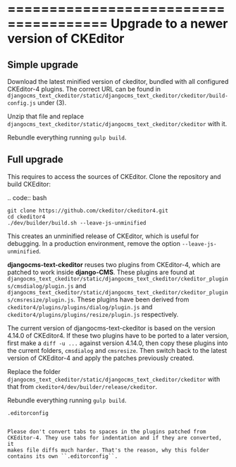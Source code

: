======================================
Upgrade to a newer version of CKEditor
======================================

Simple upgrade
--------------

Download the latest minified version of ckeditor, bundled with all
configured CKEditor-4 plugins. The correct URL can be found in
``djangocms_text_ckeditor/static/djangocms_text_ckeditor/ckeditor/build-config.js``
under (3).

Unzip that file and replace
``djangocms_text_ckeditor/static/djangocms_text_ckeditor/ckeditor`` with
it.

Rebundle everything running ``gulp build``.

Full upgrade
------------

This requires to access the sources of CKEditor. Clone the repository
and build CKEditor:

.. code:: bash

    git clone https://github.com/ckeditor/ckeditor4.git
    cd ckeditor4
    ./dev/builder/build.sh --leave-js-unminified

This creates an unminified release of CKEditor, which is useful for
debugging. In a production environment, remove the option
``--leave-js-unminified``.

**djangocms-text-ckeditor** reuses two plugins from CKEditor-4, which
are patched to work inside **django-CMS**. These plugins are found at
``djangocms_text_ckeditor/static/djangocms_text_ckeditor/ckeditor_plugins/cmsdialog/plugin.js``
and
``djangocms_text_ckeditor/static/djangocms_text_ckeditor/ckeditor_plugins/cmsresize/plugin.js``.
These plugins have been derived from
``ckeditor4/plugins/plugins/dialog/plugin.js`` and
``ckeditor4/plugins/plugins/resize/plugin.js`` respectively.

The current version of djangocms-text-ckeditor is based on the version
4.14.0 of CKEditor4. If these two plugins have to be ported to a later
version, first make a ``diff -u ...`` against version 4.14.0, then copy
these plugins into the current folders, ``cmsdialog`` and ``cmsresize``.
Then switch back to the latest version of CKEditor-4 and apply the
patches previously created.

Replace the folder
``djangocms_text_ckeditor/static/djangocms_text_ckeditor/ckeditor`` with
that from ``ckeditor4/dev/builder/release/ckeditor``.

Rebundle everything running ``gulp build``.

``.editorconfig``
~~~~~~~~~~~~~~~~~

Please don't convert tabs to spaces in the plugins patched from
CKEditor-4. They use tabs for indentation and if they are converted, it
makes file diffs much harder. That's the reason, why this folder
contains its own ``.editorconfig``.
